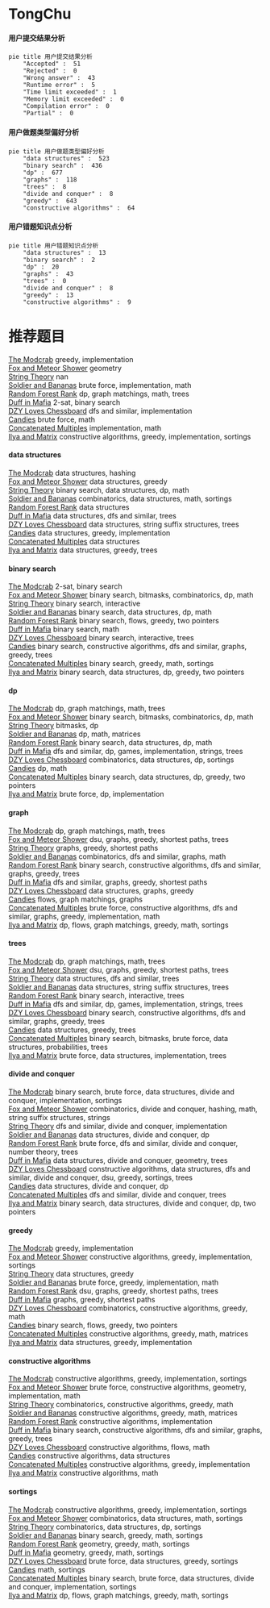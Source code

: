 # TongChu
<!-- tabs:start -->
#### **用户提交结果分析**

```mermaid
pie title 用户提交结果分析
    "Accepted" :  51
    "Rejected" :  0
    "Wrong answer" :  43
    "Runtime error" :  5
    "Time limit exceeded" :  1
    "Memory limit exceeded" :  0
    "Compilation error" :  0
    "Partial" :  0
```
#### **用户做题类型偏好分析**

```mermaid
pie title 用户做题类型偏好分析
    "data structures" :  523
    "binary search" :  436
    "dp" :  677
    "graphs" :  118
    "trees" :  8
    "divide and conquer" :  8
    "greedy" :  643
    "constructive algorithms" :  64
```
#### **用户错题知识点分析**

```mermaid
pie title 用户错题知识点分析
    "data structures" :  13
    "binary search" :  2
    "dp" :  20
    "graphs" :  43
    "trees" :  0
    "divide and conquer" :  8
    "greedy" :  13
    "constructive algorithms" :  9
```
<!-- tabs:end -->
# 推荐题目
[The Modcrab](http://codeforces.com/problemset/problem/903/B)		greedy,
                        implementation		  
[Fox and Meteor Shower](http://codeforces.com/problemset/problem/388/E)		geometry		  
[String Theory](http://codeforces.com/problemset/problem/269/E)		nan		  
[Soldier and Bananas](http://codeforces.com/problemset/problem/546/A)		brute force,
                        implementation,
                        math		  
[Random Forest Rank](http://codeforces.com/problemset/problem/1067/E)		dp,
                        graph matchings,
                        math,
                        trees		  
[Duff in Mafia](http://codeforces.com/problemset/problem/587/D)		2-sat,
                        binary search		  
[DZY Loves Chessboard](http://codeforces.com/problemset/problem/445/A)		dfs and similar,
                        implementation		  
[Candies](http://codeforces.com/problemset/problem/1343/A)		brute force,
                        math		  
[Concatenated Multiples](http://codeforces.com/problemset/problem/1029/D)		implementation,
                        math		  
[Ilya and Matrix](http://codeforces.com/problemset/problem/313/C)		constructive algorithms,
                        greedy,
                        implementation,
                        sortings		  
<!-- tabs:start -->
#### **data structures**
[The Modcrab](http://codeforces.com/problemset/problem/869/E)		data structures,
                        hashing		  
[Fox and Meteor Shower](http://codeforces.com/problemset/problem/383/A)		data structures,
                        greedy		  
[String Theory](https://codeforces.com/contest/574/problem/D)		binary search,
                        data structures,
                        dp,
                        math		  
[Soldier and Bananas](http://codeforces.com/problemset/problem/1167/F)		combinatorics,
                        data structures,
                        math,
                        sortings		  
[Random Forest Rank](http://codeforces.com/problemset/problem/1083/F)		data structures		  
[Duff in Mafia](http://codeforces.com/problemset/problem/838/B)		data structures,
                        dfs and similar,
                        trees		  
[DZY Loves Chessboard](https://codeforces.com/contest/1483/problem/F)		data structures,
                        string suffix structures,
                        trees		  
[Candies](https://codeforces.com/contest/1248/problem/E)		data structures,
                        greedy,
                        implementation		  
[Concatenated Multiples](http://codeforces.com/problemset/problem/187/D)		data structures		  
[Ilya and Matrix](http://codeforces.com/problemset/problem/980/E)		data structures,
                        greedy,
                        trees		  
#### **binary search**
[The Modcrab](http://codeforces.com/problemset/problem/587/D)		2-sat,
                        binary search		  
[Fox and Meteor Shower](http://codeforces.com/problemset/problem/431/D)		binary search,
                        bitmasks,
                        combinatorics,
                        dp,
                        math		  
[String Theory](https://codeforces.com/contest/810/problem/D)		binary search,
                        interactive		  
[Soldier and Bananas](https://codeforces.com/contest/574/problem/D)		binary search,
                        data structures,
                        dp,
                        math		  
[Random Forest Rank](http://codeforces.com/problemset/problem/965/D)		binary search,
                        flows,
                        greedy,
                        two pointers		  
[Duff in Mafia](http://codeforces.com/problemset/problem/685/C)		binary search,
                        math		  
[DZY Loves Chessboard](http://codeforces.com/problemset/problem/1129/E)		binary search,
                        interactive,
                        trees		  
[Candies](http://codeforces.com/problemset/problem/1098/C)		binary search,
                        constructive algorithms,
                        dfs and similar,
                        graphs,
                        greedy,
                        trees		  
[Concatenated Multiples](http://codeforces.com/problemset/problem/1201/C)		binary search,
                        greedy,
                        math,
                        sortings		  
[Ilya and Matrix](http://codeforces.com/problemset/problem/1492/C)		binary search,
                        data structures,
                        dp,
                        greedy,
                        two pointers		  
#### **dp**
[The Modcrab](http://codeforces.com/problemset/problem/1067/E)		dp,
                        graph matchings,
                        math,
                        trees		  
[Fox and Meteor Shower](http://codeforces.com/problemset/problem/431/D)		binary search,
                        bitmasks,
                        combinatorics,
                        dp,
                        math		  
[String Theory](http://codeforces.com/problemset/problem/1168/C)		bitmasks,
                        dp		  
[Soldier and Bananas](http://codeforces.com/problemset/problem/166/E)		dp,
                        math,
                        matrices		  
[Random Forest Rank](https://codeforces.com/contest/574/problem/D)		binary search,
                        data structures,
                        dp,
                        math		  
[Duff in Mafia](http://codeforces.com/problemset/problem/455/B)		dfs and similar,
                        dp,
                        games,
                        implementation,
                        strings,
                        trees		  
[DZY Loves Chessboard](http://codeforces.com/problemset/problem/1485/F)		combinatorics,
                        data structures,
                        dp,
                        sortings		  
[Candies](http://codeforces.com/problemset/problem/1158/F)		dp,
                        math		  
[Concatenated Multiples](http://codeforces.com/problemset/problem/1492/C)		binary search,
                        data structures,
                        dp,
                        greedy,
                        two pointers		  
[Ilya and Matrix](https://codeforces.com/contest/1457/problem/C)		brute force,
                        dp,
                        implementation		  
#### **graph**
[The Modcrab](http://codeforces.com/problemset/problem/1067/E)		dp,
                        graph matchings,
                        math,
                        trees		  
[Fox and Meteor Shower](http://codeforces.com/problemset/problem/1245/D)		dsu,
                        graphs,
                        greedy,
                        shortest paths,
                        trees		  
[String Theory](http://codeforces.com/problemset/problem/360/E)		graphs,
                        greedy,
                        shortest paths		  
[Soldier and Bananas](http://codeforces.com/problemset/problem/557/D)		combinatorics,
                        dfs and similar,
                        graphs,
                        math		  
[Random Forest Rank](http://codeforces.com/problemset/problem/1098/C)		binary search,
                        constructive algorithms,
                        dfs and similar,
                        graphs,
                        greedy,
                        trees		  
[Duff in Mafia](http://codeforces.com/problemset/problem/1442/C)		dfs and similar,
                        graphs,
                        greedy,
                        shortest paths		  
[DZY Loves Chessboard](http://codeforces.com/problemset/problem/1458/D)		data structures,
                        graphs,
                        greedy		  
[Candies](http://codeforces.com/problemset/problem/1510/B)		flows,
                        graph matchings,
                        graphs		  
[Concatenated Multiples](http://codeforces.com/problemset/problem/1487/C)		brute force,
                        constructive algorithms,
                        dfs and similar,
                        graphs,
                        greedy,
                        implementation,
                        math		  
[Ilya and Matrix](http://codeforces.com/problemset/problem/1437/C)		dp,
                        flows,
                        graph matchings,
                        greedy,
                        math,
                        sortings		  
#### **trees**
[The Modcrab](http://codeforces.com/problemset/problem/1067/E)		dp,
                        graph matchings,
                        math,
                        trees		  
[Fox and Meteor Shower](http://codeforces.com/problemset/problem/1245/D)		dsu,
                        graphs,
                        greedy,
                        shortest paths,
                        trees		  
[String Theory](http://codeforces.com/problemset/problem/838/B)		data structures,
                        dfs and similar,
                        trees		  
[Soldier and Bananas](https://codeforces.com/contest/1483/problem/F)		data structures,
                        string suffix structures,
                        trees		  
[Random Forest Rank](http://codeforces.com/problemset/problem/1129/E)		binary search,
                        interactive,
                        trees		  
[Duff in Mafia](http://codeforces.com/problemset/problem/455/B)		dfs and similar,
                        dp,
                        games,
                        implementation,
                        strings,
                        trees		  
[DZY Loves Chessboard](http://codeforces.com/problemset/problem/1098/C)		binary search,
                        constructive algorithms,
                        dfs and similar,
                        graphs,
                        greedy,
                        trees		  
[Candies](http://codeforces.com/problemset/problem/980/E)		data structures,
                        greedy,
                        trees		  
[Concatenated Multiples](http://codeforces.com/problemset/problem/1479/D)		binary search,
                        bitmasks,
                        brute force,
                        data structures,
                        probabilities,
                        trees		  
[Ilya and Matrix](http://codeforces.com/problemset/problem/1511/C)		brute force,
                        data structures,
                        implementation,
                        trees		  
#### **divide and conquer**
[The Modcrab](http://codeforces.com/problemset/problem/1461/D)		binary search,
                        brute force,
                        data structures,
                        divide and conquer,
                        implementation,
                        sortings		  
[Fox and Meteor Shower](http://codeforces.com/problemset/problem/1466/G)		combinatorics,
                        divide and conquer,
                        hashing,
                        math,
                        string suffix structures,
                        strings		  
[String Theory](http://codeforces.com/problemset/problem/1490/D)		dfs and similar,
                        divide and conquer,
                        implementation		  
[Soldier and Bananas](https://codeforces.com/contest/1483/problem/C)		data structures,
                        divide and conquer,
                        dp		  
[Random Forest Rank](http://codeforces.com/problemset/problem/1491/E)		brute force,
                        dfs and similar,
                        divide and conquer,
                        number theory,
                        trees		  
[Duff in Mafia](http://codeforces.com/problemset/problem/1303/G)		data structures,
                        divide and conquer,
                        geometry,
                        trees		  
[DZY Loves Chessboard](http://codeforces.com/problemset/problem/1494/D)		constructive algorithms,
                        data structures,
                        dfs and similar,
                        divide and conquer,
                        dsu,
                        greedy,
                        sortings,
                        trees		  
[Candies](http://codeforces.com/problemset/problem/1482/E)		data structures,
                        divide and conquer,
                        dp		  
[Concatenated Multiples](http://codeforces.com/problemset/problem/566/C)		dfs and similar,
                        divide and conquer,
                        trees		  
[Ilya and Matrix](http://codeforces.com/problemset/problem/1428/F)		binary search,
                        data structures,
                        divide and conquer,
                        dp,
                        two pointers		  
#### **greedy**
[The Modcrab](http://codeforces.com/problemset/problem/903/B)		greedy,
                        implementation		  
[Fox and Meteor Shower](http://codeforces.com/problemset/problem/313/C)		constructive algorithms,
                        greedy,
                        implementation,
                        sortings		  
[String Theory](http://codeforces.com/problemset/problem/383/A)		data structures,
                        greedy		  
[Soldier and Bananas](https://codeforces.com/contest/548/problem/C)		brute force,
                        greedy,
                        implementation,
                        math		  
[Random Forest Rank](http://codeforces.com/problemset/problem/1245/D)		dsu,
                        graphs,
                        greedy,
                        shortest paths,
                        trees		  
[Duff in Mafia](http://codeforces.com/problemset/problem/360/E)		graphs,
                        greedy,
                        shortest paths		  
[DZY Loves Chessboard](http://codeforces.com/problemset/problem/478/B)		combinatorics,
                        constructive algorithms,
                        greedy,
                        math		  
[Candies](http://codeforces.com/problemset/problem/965/D)		binary search,
                        flows,
                        greedy,
                        two pointers		  
[Concatenated Multiples](http://codeforces.com/problemset/problem/193/C)		constructive algorithms,
                        greedy,
                        math,
                        matrices		  
[Ilya and Matrix](https://codeforces.com/contest/1248/problem/E)		data structures,
                        greedy,
                        implementation		  
#### **constructive algorithms**
[The Modcrab](http://codeforces.com/problemset/problem/313/C)		constructive algorithms,
                        greedy,
                        implementation,
                        sortings		  
[Fox and Meteor Shower](http://codeforces.com/problemset/problem/14/C)		brute force,
                        constructive algorithms,
                        geometry,
                        implementation,
                        math		  
[String Theory](http://codeforces.com/problemset/problem/478/B)		combinatorics,
                        constructive algorithms,
                        greedy,
                        math		  
[Soldier and Bananas](http://codeforces.com/problemset/problem/193/C)		constructive algorithms,
                        greedy,
                        math,
                        matrices		  
[Random Forest Rank](http://codeforces.com/problemset/problem/1004/C)		constructive algorithms,
                        implementation		  
[Duff in Mafia](http://codeforces.com/problemset/problem/1098/C)		binary search,
                        constructive algorithms,
                        dfs and similar,
                        graphs,
                        greedy,
                        trees		  
[DZY Loves Chessboard](http://codeforces.com/problemset/problem/1016/D)		constructive algorithms,
                        flows,
                        math		  
[Candies](http://codeforces.com/problemset/problem/1329/D)		constructive algorithms,
                        data structures		  
[Concatenated Multiples](https://codeforces.com/contest/1255/problem/D)		constructive algorithms,
                        greedy,
                        implementation		  
[Ilya and Matrix](http://codeforces.com/problemset/problem/1455/B)		constructive algorithms,
                        math		  
#### **sortings**
[The Modcrab](http://codeforces.com/problemset/problem/313/C)		constructive algorithms,
                        greedy,
                        implementation,
                        sortings		  
[Fox and Meteor Shower](http://codeforces.com/problemset/problem/1167/F)		combinatorics,
                        data structures,
                        math,
                        sortings		  
[String Theory](http://codeforces.com/problemset/problem/1485/F)		combinatorics,
                        data structures,
                        dp,
                        sortings		  
[Soldier and Bananas](http://codeforces.com/problemset/problem/1201/C)		binary search,
                        greedy,
                        math,
                        sortings		  
[Random Forest Rank](https://codeforces.com/contest/1496/problem/C)		geometry,
                        greedy,
                        math,
                        sortings		  
[Duff in Mafia](http://codeforces.com/problemset/problem/1495/A)		geometry,
                        greedy,
                        math,
                        sortings		  
[DZY Loves Chessboard](http://codeforces.com/problemset/problem/1497/A)		brute force,
                        data structures,
                        greedy,
                        sortings		  
[Candies](http://codeforces.com/problemset/problem/1427/A)		math,
                        sortings		  
[Concatenated Multiples](http://codeforces.com/problemset/problem/1461/D)		binary search,
                        brute force,
                        data structures,
                        divide and conquer,
                        implementation,
                        sortings		  
[Ilya and Matrix](http://codeforces.com/problemset/problem/1437/C)		dp,
                        flows,
                        graph matchings,
                        greedy,
                        math,
                        sortings		  
<!-- tabs:end -->
